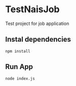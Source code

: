 # TestNaisJob
Test project for job application

## Instal dependencies
    npm install
    
## Run App

    node index.js
